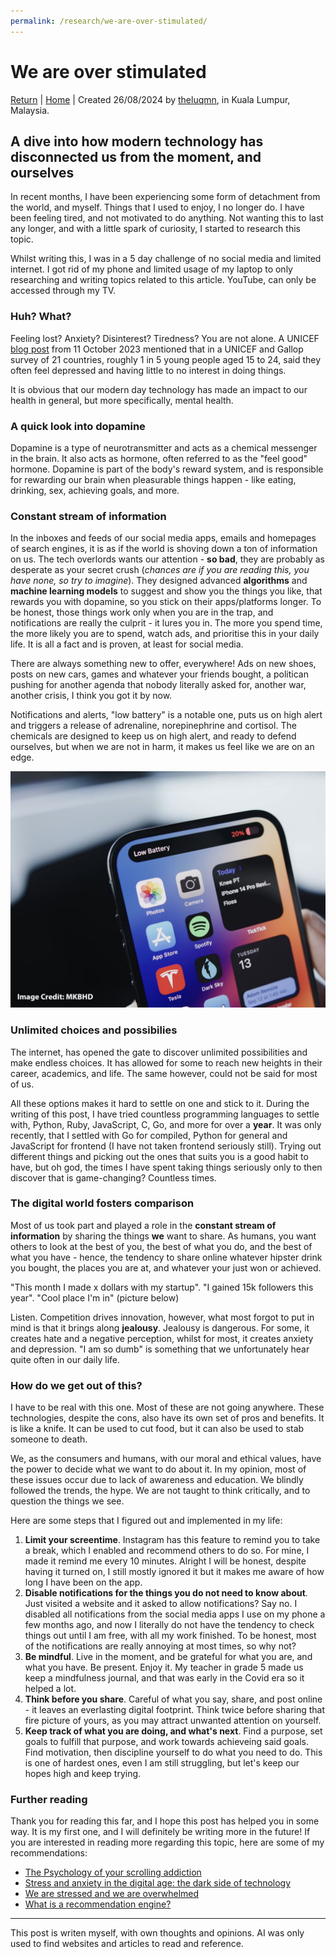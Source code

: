 ```yaml
---
permalink: /research/we-are-over-stimulated/
---
```


# We  are over stimulated

[Return](./index.md) | [Home](../index.md) | Created 26/08/2024 by [theluqmn](https://github.com/theluqmn), in Kuala Lumpur, Malaysia.

## A dive into how modern technology has disconnected us from the moment, and ourselves

In recent months, I have been experiencing some form of detachment from the world, and myself. Things that I used to enjoy, I no longer do. I have been feeling tired, and not motivated to do anything. Not wanting this to last any longer, and with a little spark of curiosity, I started to research this topic.

Whilst writing this, I was in a 5 day challenge of no social media and limited internet. I got rid of my phone and limited usage of my laptop to only researching and writing topics related to this article. YouTube, can only be accessed through my TV.

### Huh? What?

Feeling lost? Anxiety? Disinterest? Tiredness? You are not alone. A UNICEF [blog post](https://www.unicef.org/rosa/blog/we-are-stressed-and-we-are-overwhelmed) from 11 October 2023 mentioned that in a UNICEF and Gallop survey of 21 countries, roughly 1 in 5 young people aged 15 to 24, said they often feel depressed and having little to no interest in doing things.

It is obvious that our modern day technology has made an impact to our health in general, but more specifically, mental health.

### A quick look into dopamine

Dopamine is a type of neurotransmitter and acts as a chemical messenger in the brain. It also acts as hormone, often referred to as the "feel good" hormone. Dopamine is part of the body's reward system, and is responsible for rewarding our brain when pleasurable things happen - like eating, drinking, sex, achieving goals, and more.

### Constant stream of information

In the inboxes and feeds of our social media apps, emails and homepages of search engines, it is as if the world is shoving down a ton of information on us. The tech overlords wants our attention - **so bad**, they are probably as desperate as your secret crush (*chances are if you are reading this, you have none, so try to imagine*). They designed advanced **algorithms** and **machine learning models** to suggest and show you the things you like, that rewards you with dopamine, so you stick on their apps/platforms longer. To be honest, those things work only when you are in the trap, and notifications are really the culprit - it lures you in. The more you spend time, the more likely you are to spend, watch ads, and prioritise this in your daily life. It is all a fact and is proven, at least for social media.

There are always something new to offer, everywhere! Ads on new shoes, posts on new cars, games and whatever your friends bought, a politican pushing for another agenda that nobody literally asked for, another war, another crisis, I think you got it by now.

Notifications and alerts, "low battery" is a notable one, puts us on high alert and triggers a release of adrenaline, norepinephrine and cortisol. The chemicals are designed to keep us on high alert, and ready to defend ourselves, but when we are not in harm, it makes us feel like we are on an edge.

![image](../assets/iphone-low-battery.jpg)

### Unlimited choices and possibilies

The internet, has opened the gate to discover unlimited possibilities and make endless choices. It has allowed for some to reach new heights in their career, academics, and life. The same however, could not be said for most of us.

All these options makes it hard to settle on one and stick to it. During the writing of this post, I have tried countless programming languages to settle with, Python, Ruby, JavaScript, C, Go, and more for over a **year**. It was only recently, that I settled with Go for compiled, Python for general and JavaScript for frontend (I have not taken frontend seriously still). Trying out different things and picking out the ones that suits you is a good habit to have, but oh god, the times I have spent taking things seriously only to then discover that is game-changing? Countless times.

### The digital world fosters comparison

Most of us took part and played a role in the **constant stream of information** by sharing the things **we** want to share. As humans, you want others to look at the best of you, the best of what you do, and the best of what you have - hence, the tendency to share online whatever hipster drink you bought, the places you are at, and whatever your just won or achieved.

"This month I made x dollars with my startup". "I gained 15k followers this year". "Cool place I'm in" (picture below)

Listen. Competition drives innovation, however, what most forgot to put in mind is that it brings along **jealousy**. Jealousy is dangerous. For some, it creates hate and a negative perception, whilst for most, it creates anxiety and depression. "I am so dumb" is something that we unfortunately hear quite often in our daily life.

### How do we get out of this?

I have to be real with this one. Most of these are not going anywhere. These technologies, despite the cons, also have its own set of pros and benefits. It is like a knife. It can be used to cut food, but it can also be used to stab someone to death.

We, as the consumers and humans, with our moral and ethical values, have the power to decide what we want to do about it. In my opinion, most of these issues occur due to lack of awareness and education. We blindly followed the trends, the hype. We are not taught to think critically, and to question the things we see.

Here are some steps that I figured out and implemented in my life:

1. **Limit your screentime**. Instagram has this feature to remind you to take a break, which I enabled and recommend others to do so. For mine, I made it remind me every 10 minutes. Alright I will be honest, despite having it turned on, I still mostly ignored it but it makes me aware of how long I have been on the app.
2. **Disable notifications for the things you do not need to know about**. Just visited a website and it asked to allow notifications? Say no. I disabled all notifications from the social media apps I use on my phone a few months ago, and now I literally do not have the tendency to check things out until I am free, with all my work finished. To be honest, most of the notifications are really annoying at most times, so why not?
3. **Be mindful**. Live in the moment, and be grateful for what you are, and what you have. Be present. Enjoy it. My teacher in grade 5 made us keep a mindfulness journal, and that was early in the Covid era so it helped a lot.
4. **Think before you share**. Careful of what you say, share, and post online - it leaves an everlasting digital footprint. Think twice before sharing that fire picture of yours, as you may attract unwanted attention on yourself.
5. **Keep track of what you are doing, and what's next**. Find a purpose, set goals to fulfill that purpose, and work towards achieveing said goals. Find motivation, then discipline yourself to do what you need to do. This is one of hardest ones, even I am still struggling, but let's keep our hopes high and keep trying.

### Further reading

Thank you for reading this far, and I hope this post has helped you in some way. It is my first one, and I will definitely be writing more in the future! If you are interested in reading more regarding this topic, here are some of my recommendations:

- [The Psychology of your scrolling addiction](https://hbr.org/2022/01/the-psychology-of-your-scrolling-addiction)
- [Stress and anxiety in the digital age: the dark side of technology](https://www.open.edu/openlearn/health-sports-psychology/mental-health/stress-and-anxiety-the-digital-age-the-dark-side-technology)
- [We are stressed and we are overwhelmed](https://www.unicef.org/rosa/blog/we-are-stressed-and-we-are-overwhelmed)
- [What is a recommendation engine?](https://www.ibm.com/think/topics/recommendation-engine)

----

This post is writen myself, with own thoughts and opinions. AI was only used to find websites and articles to read and reference.
